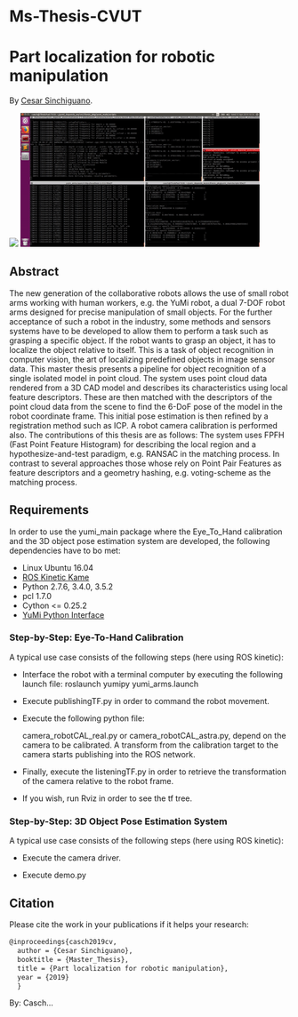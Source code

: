 # Ms-Thesis-CVUT
# Part localization for robotic manipulation
By [Cesar Sinchiguano](https://github.com/Sinchiguano).

<p align="left">
<img src="https://github.com/Sinchiguano/Ms-Thesis-CVUT/blob/master/tmp/yumi1.gif", width="430">
<img src="https://github.com/Sinchiguano/Ms-Thesis-CVUT/blob/master/tmp/yumi2.gif", width="430">
</p>

## Abstract

The new generation of the collaborative robots allows the use of small robot arms working with human workers, e.g. the YuMi robot, a dual 7-DOF robot arms designed for precise manipulation of small objects. For the further acceptance of such a robot in the industry, some methods and sensors systems have to be developed to allow them to perform a task such as grasping a specific object. If the robot wants to grasp an object, it has to localize the object relative to itself. This is a task of object recognition in computer vision, the art of localizing predefined objects in image sensor data. This master thesis presents a pipeline for object recognition of a single isolated model in point cloud.
The system uses point cloud data rendered from a 3D CAD model and describes its characteristics using local feature descriptors. These are then matched with the descriptors of the point cloud data from the scene to find the 6-DoF pose of the model in the robot coordinate frame. This initial pose estimation is then refined by a registration method such as ICP. A robot camera calibration is performed also. The contributions of this thesis are as follows:
The system uses FPFH (Fast Point Feature Histogram) for describing the local region and a hypothesize-and-test paradigm, e.g. RANSAC in the matching process.
In contrast to several approaches those whose rely on Point Pair Features as feature descriptors and a geometry hashing, e.g. voting-scheme as the matching process.

## Requirements

In order to use the yumi_main package where the Eye_To_Hand calibration and the 3D object pose estimation system are developed, the following dependencies have to bo met:

 * Linux Ubuntu 16.04 
 * [ROS Kinetic Kame](http://wiki.ros.org/kinetic/Installation)
 * Python 2.7.6, 3.4.0, 3.5.2
 * pcl 1.7.0
 * Cython <= 0.25.2
 * [YuMi Python Interface](https://github.com/BerkeleyAutomation/yumipy)

### Step-by-Step: Eye-To-Hand Calibration

A typical use case consists of the following steps (here using ROS kinetic):

* Interface the robot with a terminal computer by executing the following launch file: 
    roslaunch yumipy yumi_arms.launch 

* Execute publishingTF.py in order to command the robot movement.

* Execute the following python file:

    camera_robotCAL_real.py or camera_robotCAL_astra.py, depend on the camera to be calibrated. A transform from the calibration target to the camera starts publishing into the ROS network. 

* Finally, execute the listeningTF.py in order to retrieve the transformation of the camera relative to the robot frame.

* If you wish, run Rviz in order to see the tf tree.


### Step-by-Step: 3D Object Pose Estimation System

A typical use case consists of the following steps (here using ROS kinetic):

* Execute the camera driver.

* Execute demo.py 




## Citation
Please cite the work in your publications if it helps your research:
   
    @inproceedings{casch2019cv,
      author = {Cesar Sinchiguano},
      booktitle = {Master_Thesis},
      title = {Part localization for robotic manipulation},
      year = {2019}
      }

By: Casch...

